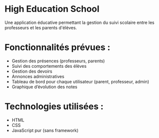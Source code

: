 # High Education School

Une application éducative permettant la gestion du suivi scolaire entre les professeurs et les parents d'élèves.

# Fonctionnalités prévues :
- Gestion des présences (professeurs, parents)
- Suivi des comportements des élèves
- Gestion des devoirs
- Annonces administratives
- Tableau de bord pour chaque utilisateur (parent, professeur, admin)
- Graphique d’évolution des notes

# Technologies utilisées :
- HTML
- CSS
- JavaScript pur (sans framework)
